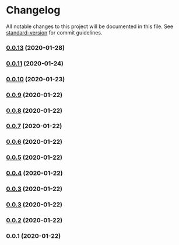 # Changelog

All notable changes to this project will be documented in this file. See [standard-version](https://github.com/conventional-changelog/standard-version) for commit guidelines.

### [0.0.13](https://github.com/noiach/gateway-js/compare/v0.0.11...v0.0.13) (2020-01-28)

### [0.0.11](https://github.com/noiach/gateway-js/compare/v0.0.10...v0.0.11) (2020-01-24)

### [0.0.10](https://github.com/noiach/gateway-js/compare/v0.0.9...v0.0.10) (2020-01-23)

### [0.0.9](https://github.com/noiach/gateway-js/compare/v0.0.8...v0.0.9) (2020-01-22)

### [0.0.8](https://github.com/noiach/gateway-js/compare/v0.0.7...v0.0.8) (2020-01-22)

### [0.0.7](https://github.com/noiach/gateway-js/compare/v0.0.6...v0.0.7) (2020-01-22)

### [0.0.6](https://github.com/noiach/gateway-js/compare/v0.0.5...v0.0.6) (2020-01-22)

### [0.0.5](https://github.com/noiach/gateway-js/compare/v0.0.4...v0.0.5) (2020-01-22)

### [0.0.4](https://github.com/noiach/gateway-js/compare/v0.0.2...v0.0.4) (2020-01-22)

### [0.0.3](https://github.com/noiach/gateway-js/compare/v0.0.2...v0.0.3) (2020-01-22)

### [0.0.3](https://github.com/noiach/gateway-js/compare/v0.0.2...v0.0.3) (2020-01-22)

### [0.0.2](https://github.com/noiach/gateway-js/compare/v0.0.1...v0.0.2) (2020-01-22)

### 0.0.1 (2020-01-22)
